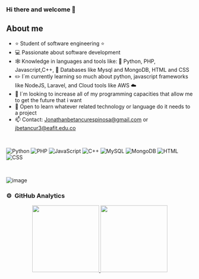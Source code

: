 ### Hi there and welcome 👋

## About me

- ⭐ Student of software engineering ⭐ 
- 💻 Passionate about software development
- 🕸️ Knowledge in languages and tools like: 🐍 Python, PHP, Javascript,C++, 🗻 Databases like Mysql and MongoDB, HTML and CSS
- ✏️ I´m currently learning so much about python, javascript frameworks like NodeJS, Laravel, and Cloud tools like AWS ☁️
- 🏹 I´m looking to increase all of my programming capacities that allow me to get the future that i want
- 🗿  Open to learn whatever related technology or language do it needs to a project
- 📫 Contact: Jonathanbetancurespinosa@gmail.com or jbetancur3@eafit.edu.co
<br>

![Python](https://badgen.net/badge/Python/3.8/green) ![PHP](https://badgen.net/badge/PHP/7.4/blue) ![JavaScript](https://badgen.net/badge/JavaScript/ES6/yellow) ![C++](https://badgen.net/badge/C++/17/blue) ![MySQL](https://badgen.net/badge/MySQL/8.0/orange) ![MongoDB](https://badgen.net/badge/MongoDB/4.4/green) ![HTML](https://badgen.net/badge/HTML/5/red) ![CSS](https://badgen.net/badge/CSS/3/blue)

<br>

![image](https://www.codewars.com/users/Jonathanbees/badges/large)

### ⚙️ &nbsp;GitHub Analytics

<p align="center">
<a href="https://github.com/Jonathanbees">
  <img height="180em" src="https://github-readme-stats.anuraghazra1.vercel.app/api?username=Jonathanbees&show_icons=true&theme=algolia&include_all_commits=true&count_private=true"/>
  <img height="180em" src="https://github-readme-stats.anuraghazra1.vercel.app/api/top-langs/?username=Jonathanbees&layout=compact&langs_count=8&theme=algolia"/>
</a>
</p>
